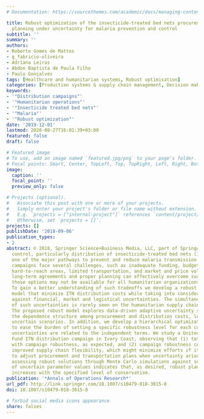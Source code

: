 ```yaml
---
# Documentation: https://sourcethemes.com/academic/docs/managing-content/

title: Robust optimization of the insecticide-treated bed nets procurement and distribution
  planning under uncertainty for malaria prevention and control
subtitle: ''
summary: ''
authors:
- Roberto Gomes de Mattos
- g_fabricio-oliveira
- Adriana Leiras
- Abdon Baptista de Paula Filho
- Paulo Gonçalves
tags: [Healthcare and humanitarian systems, Robust optimisation]
categories: [Production systems & supply chain management, Decision making under uncertainty]
keywords: 
- '"Distribution campaigns"'
- '"Humanitarian operations"'
- '"Insecticide treated bed nets"'
- '"Malaria"'
- '"Robust optimization"'
date: '2019-12-01'
lastmod: 2020-08-27T16:01:39+03:00
featured: false
draft: false

# Featured image
# To use, add an image named `featured.jpg/png` to your page's folder.
# Focal points: Smart, Center, TopLeft, Top, TopRight, Left, Right, BottomLeft, Bottom, BottomRight.
image:
  caption: ''
  focal_point: ''
  preview_only: false

# Projects (optional).
#   Associate this post with one or more of your projects.
#   Simply enter your project's folder or file name without extension.
#   E.g. `projects = ["internal-project"]` references `content/project/deep-learning/index.md`.
#   Otherwise, set `projects = []`.
projects: []
publishDate: '2018-09-06'
publication_types:
- 2
abstract: © 2018, Springer Science+Business Media, LLC, part of Springer Nature. Vector
  control, particularly distribution of insecticide-treated bed nets (ITNs), constitutes
  one of the major pathways to prevent and reduce malaria transmission. ITN distribution
  campaigns face several challenges, such as inadequate funding, budgetary constraints,
  hard-to-reach areas, limited transportation, and market and price volatility. While
  long-term agreements and proper planning can effectively overcome such challenges,
  those options may not be available for all humanitarian organizations and governments.
  To gain a better understanding of such tradeoffs we develop a robust optimization
  model that minimize ITN distribution costs while taking into consideration protection
  against financial, market and logistical uncertainties. The simultaneous account
  of such uncertainties is rarely seen on the humanitarian supply chain design literature.
  The proposed robust model explores data-driven adaptive uncertainty sets that capture
  the dependence structure among procurement and distribution costs, leading to plausible
  uncertain scenarios. In addition, we develop a hierarchical optimization approach
  to ease the burden of setting a specific robustness level for each constraint, when
  uncertainties are related to the independent terms. We study a United Nations Children's
  Fund ITN distribution campaign in Ivory Coast, observing that (1) total costs increase
  with campaign robustness, as expected, and (2) campaign robustness comprises of
  improved supply chain flexibility, which might minimize efforts if it becomes necessary
  to adjust procurement and transportation plans when uncertainty arises. In addition,
  assessing robust solutions through Monte Carlo simulations against several realizations
  of uncertain parameter values indicates that, as desired, robust plan feasibility
  increases with the specified level of conservatism.
publication: '*Annals of Operations Research*'
url_pdf: http://link.springer.com/10.1007/s10479-018-3015-8
doi: 10.1007/s10479-018-3015-8

# forbid social media icons appearance
share: falses
---
```

